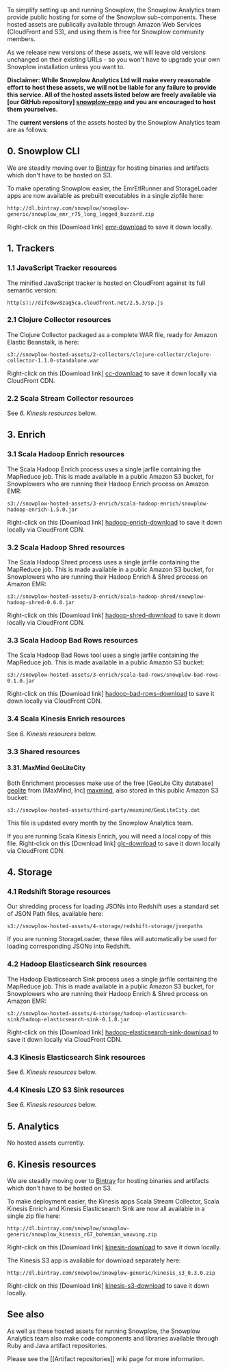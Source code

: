 To simplify setting up and running Snowplow, the Snowplow Analytics team provide public hosting for some of the Snowplow sub-components. These hosted assets are publically available through Amazon Web Services (CloudFront and S3), and using them is free for Snowplow community members.

As we release new versions of these assets, we will leave old versions unchanged on their existing URLs - so you won't have to upgrade your own Snowplow installation unless you want to.

**Disclaimer: While Snowplow Analytics Ltd will make every reasonable effort to host these assets, we will not be liable for any failure to provide this service. All of the hosted assets listed below are freely available via [our GitHub repository] [snowplow-repo] and you are encouraged to host them yourselves.** 

The **current versions** of the assets hosted by the Snowplow Analytics team are as follows:

## 0. Snowplow CLI

We are steadily moving over to [Bintray][bintray] for hosting binaries and artifacts which don't have to be hosted on S3.

To make operating Snowplow easier, the EmrEtlRunner and StorageLoader apps are now available as prebuilt executables in a single zipfile here:

    http://dl.bintray.com/snowplow/snowplow-generic/snowplow_emr_r75_long_legged_buzzard.zip

Right-click on this [Download link] [emr-download] to save it down locally.

## 1. Trackers

### 1.1 JavaScript Tracker resources

The minified JavaScript tracker is hosted on CloudFront against its full semantic version:

    http(s)://d1fc8wv8zag5ca.cloudfront.net/2.5.3/sp.js

### 2.1 Clojure Collector resources

The Clojure Collector packaged as a complete WAR file, ready for Amazon Elastic Beanstalk, is here:

    s3://snowplow-hosted-assets/2-collectors/clojure-collector/clojure-collector-1.1.0-standalone.war

Right-click on this [Download link] [cc-download] to save it down locally via CloudFront CDN.

### 2.2 Scala Stream Collector resources

See _6. Kinesis resources_ below.

## 3. Enrich

### 3.1 Scala Hadoop Enrich resources

The Scala Hadoop Enrich process uses a single jarfile containing the MapReduce job. This is made available in a public Amazon S3 bucket, for Snowplowers who are running their Hadoop Enrich process on Amazon EMR:

    s3://snowplow-hosted-assets/3-enrich/scala-hadoop-enrich/snowplow-hadoop-enrich-1.5.0.jar

Right-click on this [Download link] [hadoop-enrich-download] to save it down locally via CloudFront CDN.

### 3.2 Scala Hadoop Shred resources

The Scala Hadoop Shred process uses a single jarfile containing the MapReduce job. This is made available in a public Amazon S3 bucket, for Snowplowers who are running their Hadoop Enrich & Shred process on Amazon EMR:

    s3://snowplow-hosted-assets/3-enrich/scala-hadoop-shred/snowplow-hadoop-shred-0.6.0.jar

Right-click on this [Download link] [hadoop-shred-download] to save it down locally via CloudFront CDN.

### 3.3 Scala Hadoop Bad Rows resources

The Scala Hadoop Bad Rows tool uses a single jarfile containing the MapReduce job. This is made available in a public Amazon S3 bucket:

    s3://snowplow-hosted-assets/3-enrich/scala-bad-rows/snowplow-bad-rows-0.1.0.jar

Right-click on this [Download link] [hadoop-bad-rows-download] to save it down locally via CloudFront CDN.

### 3.4 Scala Kinesis Enrich resources

See _6. Kinesis resources_ below.

### 3.3 Shared resources

#### 3.31. MaxMind GeoLiteCity

Both Enrichment processes make use of the free [GeoLite City database] [geolite] from [MaxMind, Inc] [maxmind], also stored in this public Amazon S3 bucket:

    s3://snowplow-hosted-assets/third-party/maxmind/GeoLiteCity.dat

This file is updated every month by the Snowplow Analytics team.

If you are running Scala Kinesis Enrich, you will need a local copy of this file. Right-click on this [Download link] [glc-download] to save it down locally via CloudFront CDN.

## 4. Storage

### 4.1 Redshift Storage resources

Our shredding process for loading JSONs into Redshift uses a standard set of JSON Path files, available here:

    s3://snowplow-hosted-assets/4-storage/redshift-storage/jsonpaths

If you are running StorageLoader, these files will automatically be used for loading corresponding JSONs into Redshift.

### 4.2 Hadoop Elasticsearch Sink resources

The Hadoop Elasticsearch Sink process uses a single jarfile containing the MapReduce job. This is made available in a public Amazon S3 bucket, for Snowplowers who are running their Hadoop Enrich & Shred process on Amazon EMR:

    s3://snowplow-hosted-assets/4-storage/hadoop-elasticsearch-sink/hadoop-elasticsearch-sink-0.1.0.jar

Right-click on this [Download link] [hadoop-elasticsearch-sink-download] to save it down locally via CloudFront CDN.

### 4.3 Kinesis Elasticsearch Sink resources

See _6. Kinesis resources_ below.

### 4.4 Kinesis LZO S3 Sink resources

See _6. Kinesis resources_ below.

## 5. Analytics

No hosted assets currently.

## 6. Kinesis resources

We are steadily moving over to [Bintray][bintray] for hosting binaries and artifacts which don't have to be hosted on S3.

To make deployment easier, the Kinesis apps Scala Stream Collector, Scala Kinesis Enrich and Kinesis Elasticsearch Sink are now all available in a single zip file here:

    http://dl.bintray.com/snowplow/snowplow-generic/snowplow_kinesis_r67_bohemian_waxwing.zip

Right-click on this [Download link] [kinesis-download] to save it down locally.

The Kinesis S3 app is available for download separately here:

    http://dl.bintray.com/snowplow/snowplow-generic/kinesis_s3_0.3.0.zip

Right-click on this [Download link] [kinesis-s3-download] to save it down locally.

## See also

As well as these hosted assets for running Snowplow, the Snowplow Analytics team also make code components and libraries available through Ruby and Java artifact repositories.

Please see the [[Artifact repositories]] wiki page for more information.

[snowplow-repo]: https://github.com/snowplow/snowplow
[cc-download]: http://d2io1hx8u877l0.cloudfront.net/2-collectors/clojure-collector/clojure-collector-1.1.0-standalone.war
[hadoop-enrich-download]: http://d2io1hx8u877l0.cloudfront.net/3-enrich/scala-hadoop-enrich/snowplow-hadoop-enrich-1.5.0.jar
[hadoop-shred-download]: http://d2io1hx8u877l0.cloudfront.net/3-enrich/scala-hadoop-shred/snowplow-hadoop-shred-0.6.0.jar
[hadoop-elasticsearch-sink-download]: http://d2io1hx8u877l0.cloudfront.net/4-storage/hadoop-elasticsearch-sink/hadoop-elasticsearch-sink-0.1.0.jar
[hadoop-bad-rows-download]: http://d2io1hx8u877l0.cloudfront.net/3-enrich/scala-bad-rows/snowplow-bad-rows-0.1.0.jar
[glc-download]: http://d2io1hx8u877l0.cloudfront.net/third-party/maxmind/GeoLiteCity.dat
[geolite]: http://dev.maxmind.com/geoip/legacy/geolite?rld=snowplow
[maxmind]: http://www.maxmind.com/?rld=snowplow

[bintray]: https://bintray.com/
[kinesis-download]: http://dl.bintray.com/snowplow/snowplow-generic/snowplow_kinesis_r67_bohemian_waxwing.zip
[kinesis-s3-download]: http://dl.bintray.com/snowplow/snowplow-generic/kinesis_s3_0.3.0.zip

[emr-download]: http://dl.bintray.com/snowplow/snowplow-generic/snowplow_emr_r75_long_legged_buzzard.zip